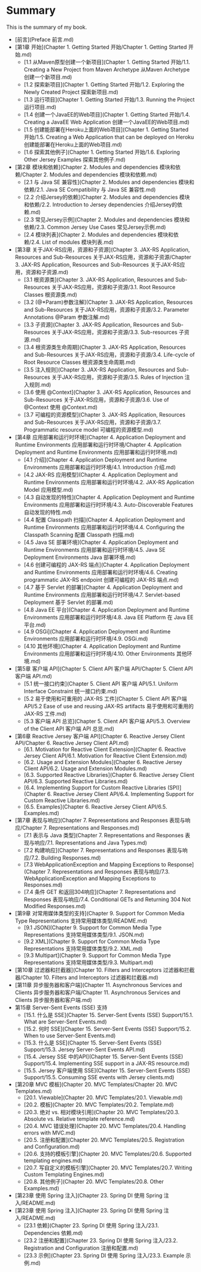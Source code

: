 # Summary

This is the summary of my book.

* [前言](Preface 前言.md)
* [第1章 开始](Chapter 1. Getting Started 开始/Chapter 1. Getting Started 开始.md)
	- [1.1 从Maven原型创建一个新项目](Chapter 1. Getting Started 开始/1.1. Creating a New Project from Maven Archetype 从Maven Archetype创建一个新项目.md)
	- [1.2 探索新项目](Chapter 1. Getting Started 开始/1.2. Exploring the Newly Created Project 探索新项目.md)
	- [1.3 运行项目](Chapter 1. Getting Started 开始/1.3. Running the Project 运行项目.md)
	- [1.4 创建一个JavaEE的Web项目](Chapter 1. Getting Started 开始/1.4. Creating a JavaEE Web Application 创建一个JavaEE的Web项目.md)
	- [1.5 创建能部署在Heroku上面的Web项目](Chapter 1. Getting Started 开始/1.5. Creating a Web Application that can be deployed on Heroku 创建能部署在Heroku上面的Web项目.md)
	- [1.6 探索其他例子](Chapter 1. Getting Started 开始/1.6. Exploring Other Jersey Examples 探索其他例子.md)
* [第2章 模块和依赖](Chapter 2. Modules and dependencies 模块和依赖/Chapter 2. Modules and dependencies 模块和依赖.md)
	- [2.1 与 Java SE 兼容性](Chapter 2. Modules and dependencies 模块和依赖/2.1. Java SE Compatibility 与 Java SE 兼容性.md)
	- [2.2 介绍Jersey的依赖](Chapter 2. Modules and dependencies 模块和依赖/2.2. Introduction to Jersey dependencies 介绍Jersey的依赖.md)
	- [2.3 常见Jersey示例](Chapter 2. Modules and dependencies 模块和依赖/2.3. Common Jersey Use Cases 常见Jersey示例.md)
	- [2.4 模块列表](Chapter 2. Modules and dependencies 模块和依赖/2.4. List of modules 模块列表.md)
* [第3章 关于JAX-RS应用，资源和子资源](Chapter 3. JAX-RS Application, Resources and Sub-Resources 关于JAX-RS应用，资源和子资源/Chapter 3. JAX-RS Application, Resources and Sub-Resources 关于JAX-RS应用，资源和子资源.md)
	- [3.1 根资源类](Chapter 3. JAX-RS Application, Resources and Sub-Resources 关于JAX-RS应用，资源和子资源/3.1. Root Resource Classes 根资源类.md)
	- [3.2 (@*Param)参数注解](Chapter 3. JAX-RS Application, Resources and Sub-Resources 关于JAX-RS应用，资源和子资源/3.2. Parameter Annotations @Param 参数注解.md)
	- [3.3 子资源](Chapter 3. JAX-RS Application, Resources and Sub-Resources 关于JAX-RS应用，资源和子资源/3.3. Sub-resources 子资源.md)
	- [3.4 根资源类生命周期](Chapter 3. JAX-RS Application, Resources and Sub-Resources 关于JAX-RS应用，资源和子资源/3.4. Life-cycle of Root Resource Classes 根资源类生命周期.md)
	- [3.5 注入规则](Chapter 3. JAX-RS Application, Resources and Sub-Resources 关于JAX-RS应用，资源和子资源/3.5. Rules of Injection 注入规则.md)
	- [3.6 使用 @Context](Chapter 3. JAX-RS Application, Resources and Sub-Resources 关于JAX-RS应用，资源和子资源/3.6. Use of @Context 使用 @Context.md)
	- [3.7 可编程的资源模型](Chapter 3. JAX-RS Application, Resources and Sub-Resources 关于JAX-RS应用，资源和子资源/3.7. Programmatic resource model 可编程的资源模型.md)
* [第4章 应用部署和运行时环境](Chapter 4. Application Deployment and Runtime Environments 应用部署和运行时环境/Chapter 4. Application Deployment and Runtime Environments 应用部署和运行时环境.md)
	- [4.1 介绍](Chapter 4. Application Deployment and Runtime Environments 应用部署和运行时环境/4.1. Introduction 介绍.md)
	- [4.2 JAX-RS 应用模型](Chapter 4. Application Deployment and Runtime Environments 应用部署和运行时环境/4.2. JAX-RS Application Model 应用模型.md)
	- [4.3 自动发现的特性](Chapter 4. Application Deployment and Runtime Environments 应用部署和运行时环境/4.3. Auto-Discoverable Features 自动发现的特性.md)
	- [4.4 配置 Classpath 扫描](Chapter 4. Application Deployment and Runtime Environments 应用部署和运行时环境/4.4. Configuring the Classpath Scanning 配置 Classpath 扫描.md)
	- [4.5 Java SE 部署环境](Chapter 4. Application Deployment and Runtime Environments 应用部署和运行时环境/4.5. Java SE Deployment Environments Java 部署环境.md)
	- [4.6 创建可编程的 JAX-RS 端点](Chapter 4. Application Deployment and Runtime Environments 应用部署和运行时环境/4.6. Creating programmatic JAX-RS endpoint 创建可编程的 JAX-RS 端点.md)
	- [4.7 基于 Servlet 的部署](Chapter 4. Application Deployment and Runtime Environments 应用部署和运行时环境/4.7. Servlet-based Deployment 基于 Servlet 的部署.md)
	- [4.8 Java EE 平台](Chapter 4. Application Deployment and Runtime Environments 应用部署和运行时环境/4.8. Java EE Platform 在 Java EE 平台.md)
	- [4.9 OSGi](Chapter 4. Application Deployment and Runtime Environments 应用部署和运行时环境/4.9. OSGi.md)
	- [4.10 其他环境](Chapter 4. Application Deployment and Runtime Environments 应用部署和运行时环境/4.10. Other Environments 其他环境.md)
* [第5章 客户端 API](Chapter 5. Client API 客户端 API/Chapter 5. Client API 客户端 API.md)
	- [5.1 统一接口约束](Chapter 5. Client API 客户端 API/5.1. Uniform Interface Constraint 统一接口约束.md)
	- [5.2 易于使用和可重用的 JAX-RS 工件](Chapter 5. Client API 客户端 API/5.2 Ease of use and reusing JAX-RS artifacts 易于使用和可重用的 JAX-RS 工件.md)
	- [5.3 客户端 API 总览](Chapter 5. Client API 客户端 API/5.3. Overview of the Client API 客户端 API 总览.md)
* [第6章 Reactive Jersey 客户端 API](Chapter 6. Reactive Jersey Client API/Chapter 6. Reactive Jersey Client API.md)
	- [6.1. Motivation for Reactive Client Extension](Chapter 6. Reactive Jersey Client API/6.1. Motivation for Reactive Client Extension.md)
	- [6.2. Usage and Extension Modules](Chapter 6. Reactive Jersey Client API/6.2. Usage and Extension Modules.md)
	- [6.3. Supported Reactive Libraries](Chapter 6. Reactive Jersey Client API/6.3. Supported Reactive Libraries.md)
	- [6.4. Implementing Support for Custom Reactive Libraries (SPI)](Chapter 6. Reactive Jersey Client API/6.4. Implementing Support for Custom Reactive Libraries.md)
	- [6.5. Examples](Chapter 6. Reactive Jersey Client API/6.5. Examples.md)
* [第7章 表现与响应](Chapter 7. Representations and Responses 表现与响应/Chapter 7. Representations and Responses.md)
	- [7.1 表示与 Java 类型](Chapter 7. Representations and Responses 表现与响应/7.1. Representations and Java Types.md)
	- [7.2 构建响应](Chapter 7. Representations and Responses 表现与响应/7.2. Building Responses.md)
	- [7.3 WebApplicationException and Mapping Exceptions to Response](Chapter 7. Representations and Responses 表现与响应/7.3. WebApplicationException and Mapping Exceptions to Responses.md)
	- [7.4 条件 GET 和返回304响应](Chapter 7. Representations and Responses 表现与响应/7.4. Conditional GETs and Returning 304  Not Modified Responses.md)
* [第9章 对常用媒体类型的支持](Chapter 9. Support for Common Media Type Representations 支持常用媒体类型/README.md)
	- [9.1 JSON](Chapter 9. Support for Common Media Type Representations 支持常用媒体类型/9.1. JSON.md)
	- [9.2 XML](Chapter 9. Support for Common Media Type Representations 支持常用媒体类型/9.2. XML.md)
	- [9.3 Multipart](Chapter 9. Support for Common Media Type Representations 支持常用媒体类型/9.3. Multipart.md)
* [第10章 过滤器和拦截器](Chapter 10. Filters and Interceptors 过滤器和拦截器/Chapter 10. Filters and Interceptors 过滤器和拦截器.md)
* [第11章 异步服务器和客户端](Chapter 11. Asynchronous Services and Clients 异步服务器和客户端/Chapter 11. Asynchronous Services and Clients 异步服务器和客户端.md)
* 第15章 Server-Sent Events (SSE) 支持
	- [15.1. 什么是 SSE](Chapter 15. Server-Sent Events (SSE) Support/15.1. What are Server-Sent Events.md)
	- [15.2. 何时 SSE](Chapter 15. Server-Sent Events (SSE) Support/15.2. When to use Server-Sent Events.md)
	- [15.3. 什么是 SSE](Chapter 15. Server-Sent Events (SSE) Support/15.3. Jersey Server-Sent Events API.md)
	- [15.4. Jersey SSE 中的API](Chapter 15. Server-Sent Events (SSE) Support/15.4. Implementing SSE support in a JAX-RS resource.md)
	- [15.5. Jersey 客户端使用 SSE](Chapter 15. Server-Sent Events (SSE) Support/15.5. Consuming SSE events with Jersey clients.md)
* [第20章 MVC 模板](Chapter 20. MVC Templates/Chapter 20. MVC Templates.md)
	- [20.1. Viewable](Chapter 20. MVC Templates/20.1. Viewable.md)
	- [20.2. 模板](Chapter 20. MVC Templates/20.2. Template.md)
	- [20.3. 绝对 vs. 相对模块引用](Chapter 20. MVC Templates/20.3. Absolute vs. Relative template reference.md)
	- [20.4. MVC 错误处理](Chapter 20. MVC Templates/20.4. Handling errors with MVC.md)
	- [20.5. 注册和配置](Chapter 20. MVC Templates/20.5. Registration and Configuration.md)
	- [20.6. 支持的模板引擎](Chapter 20. MVC Templates/20.6. Supported templating engines.md)
	- [20.7. 写自定义的模板引擎](Chapter 20. MVC Templates/20.7. Writing Custom Templating Engines.md)
	- [20.8. 其他例子](Chapter 20. MVC Templates/20.8. Other Examples.md)
* [第23章 使用 Spring 注入](Chapter 23. Spring DI 使用 Spring 注入/README.md)
* [第23章 使用 Spring 注入](Chapter 23. Spring DI 使用 Spring 注入/README.md)
	- [23.1 依赖](Chapter 23. Spring DI 使用 Spring 注入/23.1. Dependencies 依赖.md)
	- [23.2 注册和配置](Chapter 23. Spring DI 使用 Spring 注入/23.2. Registration and Configuration 注册和配置.md)
	- [23.3 示例](Chapter 23. Spring DI 使用 Spring 注入/23.3. Example 示例.md)